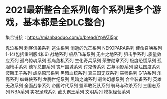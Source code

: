 # 2021最新整合全系列(每个系列是多个游戏，基本都是全DLC整合)

集合链接：https://mianbaoduo.com/o/bread/YpWZl5pr

鬼泣系列
刺客信条系列
逃生系列
消逝的光芒系列
NEKOPARA系列
使命召唤系列1-14(包括重制版4和6)
战地系列
极品飞车系列
无主之地系列
狙击手系列
.质量效应系列
孤岛惊魂系列
孤岛危机系列
生化奇兵系列
荣誉勋章系列
极度恐慌系列
孤胆枪手系列
德军总部系列
丧尸围城系列
讨鬼传系列
古墓丽影系列
腐烂国度系列
波斯王子系列
虐杀原形系列
黑暗血统系列
真三国无双系列
巫师系列
GTA系列
乐高系列
蜘蛛侠系列
龙腾世纪系列
黑暗之魂系列
最终幻想系列
合金装备系列
英雄无敌系列
全面战争系列
帝国时代系列
盟军敢死队系列
骑马与砍杀系列
三国志系列
NBA系列
实况足球系列
截头霸王系列
文明系列
模拟经营系列